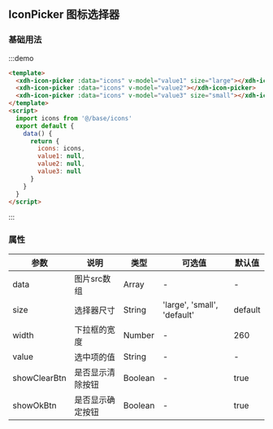 
## IconPicker 图标选择器

### 基础用法

:::demo
```html
<template>
  <xdh-icon-picker :data="icons" v-model="value1" size="large"></xdh-icon-picker>
  <xdh-icon-picker :data="icons" v-model="value2"></xdh-icon-picker>
  <xdh-icon-picker :data="icons" v-model="value3" size="small"></xdh-icon-picker>
</template>
<script>
  import icons from '@/base/icons'
  export default {
    data() {
      return {
        icons: icons,
        value1: null,
        value2: null,
        value3: null
      }
    }
  }
</script>
```
:::



### 属性
| 参数 | 说明 | 类型 | 可选值 | 默认值 |
|----|----|----|----|----|
| data | 图片src数组| Array | - | - |
| size | 选择器尺寸 | String | 'large', 'small', 'default' | default |
| width | 下拉框的宽度 | Number | - | 260 |
| value | 选中项的值 | String | - | - |
| showClearBtn | 是否显示清除按钮 | Boolean | - | true |
| showOkBtn | 是否显示确定按钮 | Boolean | - | true |
